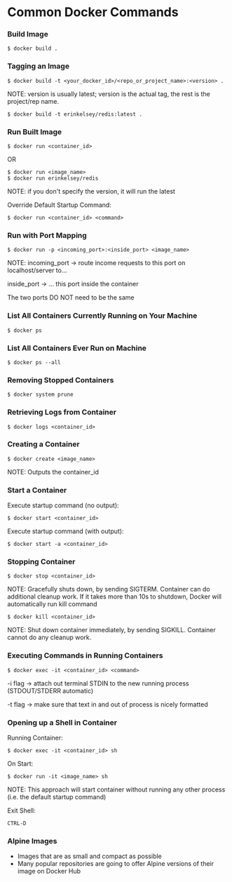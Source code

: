 # Common Docker Commands

### Build Image

    $ docker build .

### Tagging an Image

    $ docker build -t <your_docker_id>/<repo_or_project_name>:<version> .

NOTE: version is usually latest; version is the actual tag, the rest is the project/rep name.

    $ docker build -t erinkelsey/redis:latest .

### Run Built Image

    $ docker run <container_id>

OR

    $ docker run <image_name>
    $ docker run erinkelsey/redis

NOTE: if you don't specify the version, it will run the latest

Override Default Startup Command:

    $ docker run <container_id> <command>

### Run with Port Mapping

    $ docker run -p <incoming_port>:<inside_port> <image_name>

NOTE: incoming_port -> route income requests to this port on localhost/server to...

inside_port -> ... this port inside the container

The two ports DO NOT need to be the same

### List All Containers Currently Running on Your Machine

    $ docker ps

### List All Containers Ever Run on Machine

    $ docker ps --all

### Removing Stopped Containers

    $ docker system prune

### Retrieving Logs from Container

    $ docker logs <container_id>

### Creating a Container

    $ docker create <image_name>

NOTE: Outputs the container_id

### Start a Container

Execute startup command (no output):

    $ docker start <container_id>

Execute startup command (with output):

    $ docker start -a <container_id>

### Stopping Container

    $ docker stop <container_id>

NOTE: Gracefully shuts down, by sending SIGTERM. Container can do additional cleanup work. If it takes more than 10s to shutdown, Docker will automatically run kill command

    $ docker kill <container_id>

NOTE: Shut down container immediately, by sending SIGKILL. Container cannot do any cleanup work.

### Executing Commands in Running Containers

    $ docker exec -it <container_id> <command>

-i flag -> attach out terminal STDIN to the new running process (STDOUT/STDERR automatic)

-t flag -> make sure that text in and out of process is nicely formatted

### Opening up a Shell in Container

Running Container:

    $ docker exec -it <container_id> sh

On Start:

    $ docker run -it <image_name> sh

NOTE: This approach will start container without running any other process (i.e. the default startup command)

Exit Shell:

    CTRL-D

### Alpine Images

- Images that are as small and compact as possible
- Many popular repositories are going to offer Alpine versions of their image on Docker Hub
